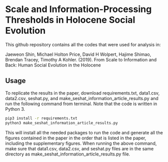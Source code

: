 # Scale and Information-Processing Thresholds in Holocene Social Evolution


This github repository contains all the codes that were used for analysis in:

Jaeweon Shin, Michael Holton Price, David H Wolpert, Hajime Shimao, Brendan Tracey, Timothy A Kohler. (2019). From Scale to Information and Back: Human Social Evolution in the Holocene

## Usage

To replicate the results in the paper, download requirements.txt, data1.csv, data2.csv, seshat.py, and make_seshat_information_article_results.py and run the following command from terminal. Note that the code is written in Python 3.

```bash
pip3 install -r requirements.txt
python3 make_seshat_information_article_results.py
```

This will install all the needed packages to run the code and generate all the figures contained in the paper in the order that is listed in the paper, including the supplementary figures. When running the above command, make sure that data1.csv, data2.csv, and seshat.py files are in the same directory as make_seshat_information_article_results.py file.
